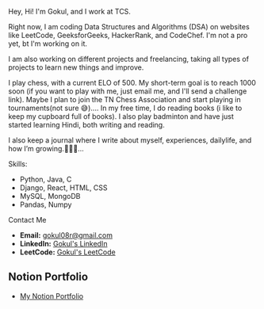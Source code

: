 Hey, Hi!
I'm Gokul, and I work at TCS.

Right now, I am coding Data Structures and Algorithms (DSA) on websites like LeetCode, GeeksforGeeks, HackerRank, and CodeChef. I'm not a pro yet, bt I'm working on it.

I am also working on different projects and freelancing, taking all types of projects to learn new things and improve.

I play chess, with a current ELO of 500. My short-term goal is to reach 1000 soon (if you want to play with me, just email me, and I'll send a challenge link). Maybe I plan to join the TN Chess Association and start playing in tournaments(not sure 😅).... In my free time, I do reading books (i like to keep my cupboard full of books). I also play badminton and have just started learning Hindi, both writing and reading.

I also keep a journal where I write about myself, experiences, dailylife, and how I’m growing.🤵🏻🖤...


Skills:
- Python, Java, C  
- Django, React, HTML, CSS  
- MySQL, MongoDB  
- Pandas, Numpy

Contact Me
- **Email:** gokul08r@gmail.com  
- **LinkedIn:** <a href="https://www.linkedin.com/in/gokul8r/" target="_blank">Gokul's LinkedIn</a>  
- **LeetCode:** <a href="https://leetcode.com/u/gokulr08/" target="_blank">Gokul's LeetCode</a>

## Notion Portfolio
- <a href="https://gokul08r.notion.site/Hi-I-m-Gokul-f20c05eb444742eaa734fcb1526838c5?pvs=4" target="_blank">My Notion Portfolio</a>
